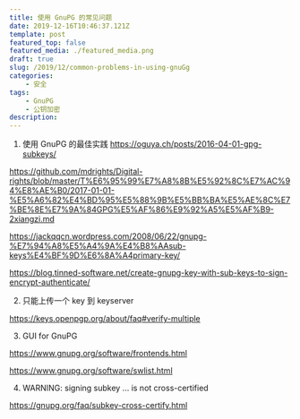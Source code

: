 ```yaml
---
title: 使用 GnuPG 的常见问题
date: 2019-12-16T10:46:37.121Z
template: post
featured_top: false
featured_media: ./featured_media.png
draft: true
slug: /2019/12/common-problems-in-using-gnuGg
categories: 
    - 安全
tags:
    - GnuPG
    - 公钥加密
description: 
---
```


<!-- endExcerpt -->

1. 使用 GnuPG 的最佳实践
https://oguya.ch/posts/2016-04-01-gpg-subkeys/

https://github.com/mdrights/Digital-rights/blob/master/T%E6%95%99%E7%A8%8B%E5%92%8C%E7%AC%94%E8%AE%B0/2017-01-01-%E5%A6%82%E4%BD%95%E5%88%9B%E5%BB%BA%E5%AE%8C%E7%BE%8E%E7%9A%84GPG%E5%AF%86%E9%92%A5%E5%AF%B9-2xiangzi.md

https://jackqqcn.wordpress.com/2008/06/22/gnupg-%E7%94%A8%E5%A4%9A%E4%B8%AAsub-keys%E4%BF%9D%E6%8A%A4primary-key/

https://blog.tinned-software.net/create-gnupg-key-with-sub-keys-to-sign-encrypt-authenticate/

2. 只能上传一个 key 到 keyserver

https://keys.openpgp.org/about/faq#verify-multiple

3. GUI for GnuPG

https://www.gnupg.org/software/frontends.html

https://www.gnupg.org/software/swlist.html

4. WARNING: signing subkey ... is not cross-certified

https://gnupg.org/faq/subkey-cross-certify.html

